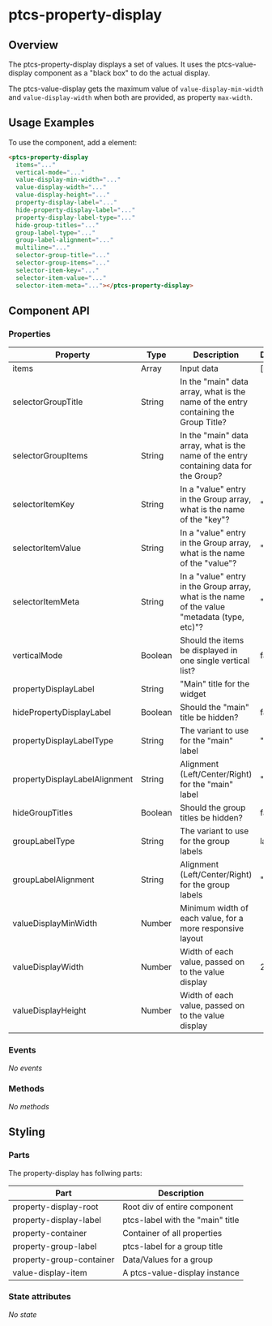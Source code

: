 # ptcs-property-display

## Overview

The ptcs-property-display displays a set of values. It uses the ptcs-value-display component as a "black box" to do the actual display.

The ptcs-value-display gets the maximum value of `value-display-min-width` and `value-display-width` when both are provided, as property `max-width`.

## Usage Examples

To use the component, add a <ptcs-propert-display> element:

~~~html
<ptcs-property-display
  items="..."
  vertical-mode="..."
  value-display-min-width="..."
  value-display-width="..."
  value-display-height="..."
  property-display-label="..."
  hide-property-display-label="..."
  property-display-label-type="..."
  hide-group-titles="..."
  group-label-type="..."
  group-label-alignment="..."
  multiline="..."
  selector-group-title="..."
  selector-group-items="..."
  selector-item-key="..."
  selector-item-value="..."
  selector-item-meta="..."></ptcs-property-display>
~~~

## Component API

### Properties
| Property                      |Type     | Description                                                                                 | Default |
| ----------------------------- | ------- | ------------------------------------------------------------------------------------------- | ------- |
| items                         | Array   | Input data                                                                                  | [ ]     |
| selectorGroupTitle            | String  | In the "main" data array, what is the name of the entry containing the Group Title?         |         |
| selectorGroupItems            | String  | In the "main" data array, what is the name of the entry containing data for the Group?      |         |
| selectorItemKey               | String  | In a "value" entry in the Group array, what is the name of the "key"?                       | "key"   |
| selectorItemValue             | String  | In a "value" entry in the Group array, what is the name of the "value"?                     | "value" |
| selectorItemMeta              | String  | In a "value" entry in the Group array, what is the name of the value "metadata (type, etc)"?| "meta"  |
| verticalMode                  | Boolean | Should the items be displayed in one single vertical list?                                  | false   |
| propertyDisplayLabel          | String  | "Main" title for the widget                                                                 |         |
| hidePropertyDisplayLabel      | Boolean | Should the "main" title be hidden?                                                          | false   |
| propertyDisplayLabelType      | String  | The variant to use for the "main" label                                                     | "label" |
| propertyDisplayLabelAlignment | String  | Alignment (Left/Center/Right) for the "main" label                                          | "left"  |
| hideGroupTitles               | Boolean | Should the group titles be hidden?                                                          | false   |
| groupLabelType                | String  | The variant to use for the group labels                                                     | label   |
| groupLabelAlignment           | String  | Alignment (Left/Center/Right) for the group labels                                          | "left"  |
| valueDisplayMinWidth          | Number  | Minimum width of each value, for a more responsive layout                                   |         |
| valueDisplayWidth             | Number  | Width of each value, passed on to the value display                                         | 250     |
| valueDisplayHeight            | Number  | Width of each value, passed on to the value display                                         |         |

### Events

_No events_

### Methods

_No methods_


## Styling

### Parts

The property-display has follwing parts:

| Part                     | Description                      |
| ------------------------ | -------------------------------- |
| property-display-root    | Root div of entire component     |
| property-display-label   | ptcs-label with the "main" title |
| property-container       | Container of all properties      |
| property-group-label     | ptcs-label for a group title     |
| property-group-container | Data/Values for a group          |
| value-display-item       | A ptcs-value-display instance    |

### State attributes

_No state_

